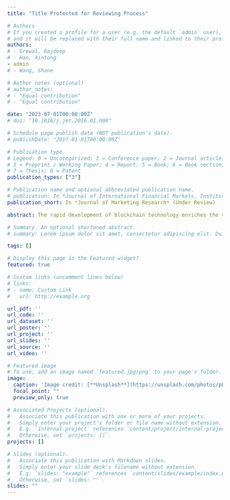 ```yaml
---
title: "Title Protected for Reviewing Process"

# Authors
# If you created a profile for a user (e.g. the default `admin` user), write the username (folder name) here
# and it will be replaced with their full name and linked to their profile.
authors:
# - Grewal, Rajdeep
# - Han, Xintong
- admin
# - Wang, Shane

# Author notes (optional)
# author_notes:
# - "Equal contribution"
# - "Equal contribution"

date: "2023-07-01T00:00:00Z"
# doi: "10.1016/j.jet.2016.01.008"

# Schedule page publish date (NOT publication's date).
# publishDate: "2017-01-01T00:00:00Z"

# Publication type.
# Legend: 0 = Uncategorized; 1 = Conference paper; 2 = Journal article;
# 3 = Preprint / Working Paper; 4 = Report; 5 = Book; 6 = Book section;
# 7 = Thesis; 8 = Patent
publication_types: ["3"]

# Publication name and optional abbreviated publication name.
# publication: In *Journal of International Financial Markets, Institutions and Money*
publication_short: In *Journal of Marketing Research* (Under Review)

abstract: The rapid development of blockchain technology enriches the variety of digital assets, such as in-game assets, crypto collectibles, and artwork ownership, making Initial Coin Offering (ICO) the main financing channel for blockchain projects. Since the market for ICOs lacks regulation and scrutiny, blockchain companies rely on “digital hype” as a marketing tool to promote their products. The authors examine the effects of this hype during ICOs on blockchain-based projects on project outcomes. Based on information economics, we consider hype scores as a set of predominately prelaunch marketing activities that perpetuate cheap talk signals to promote radically new and high-risk cryptocurrencies. The authors analyze a comprehensive and manually collected dataset of more than 2,479 ICOs between 2014 and 2019 and track the project status of ICOs after issuance. After correcting for potential selection and endogeneity issues using the Heckman two-step and instrumental variable methods, results show that hype scores positively affect the success of blockchain projects. Searching for a mechanism reveals that information asymmetry may lead to “bad money driving out good money” since the desire to raise money successfully may lead some low-quality projects to over-hype themselves at the ICO stage, further hurting market efficiency. To assess the heterogeneity of the effect, the authors construct a competitive network to describe the competitive relationships among projects and find that the competitive intensity moderates the hype signal effect When a blockchain project faces competition from multiple similar projects, the signals emitted by the hype score will become blurred.

# Summary. An optional shortened abstract.
# summary: Lorem ipsum dolor sit amet, consectetur adipiscing elit. Duis posuere tellus ac convallis placerat. Proin tincidunt magna sed ex sollicitudin condimentum.

tags: []

# Display this page in the Featured widget?
featured: true

# Custom links (uncomment lines below)
# links:
# - name: Custom Link
#   url: http://example.org

url_pdf: ''
url_code: ''
url_dataset: ''
url_poster: ''
url_project: ''
url_slides: ''
url_source: ''
url_video: ''

# Featured image
# To use, add an image named `featured.jpg/png` to your page's folder.
image:
  caption: 'Image credit: [**Unsplash**](https://unsplash.com/photos/pLCdAaMFLTE)'
  focal_point: ""
  preview_only: true

# Associated Projects (optional).
#   Associate this publication with one or more of your projects.
#   Simply enter your project's folder or file name without extension.
#   E.g. `internal-project` references `content/project/internal-project/index.md`.
#   Otherwise, set `projects: []`.
projects: []

# Slides (optional).
#   Associate this publication with Markdown slides.
#   Simply enter your slide deck's filename without extension.
#   E.g. `slides: "example"` references `content/slides/example/index.md`.
#   Otherwise, set `slides: ""`.
slides: ""
---
```

